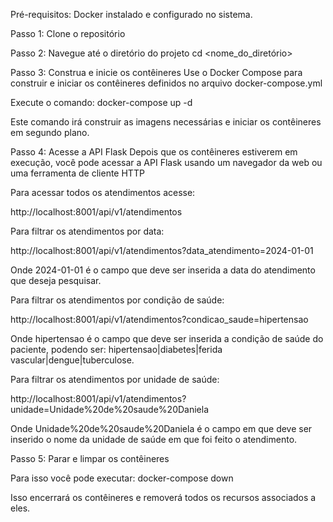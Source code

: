 Pré-requisitos:
Docker instalado e configurado no sistema.

Passo 1: Clone o repositório

Passo 2: Navegue até o diretório do projeto
cd <nome_do_diretório>

Passo 3: Construa e inicie os contêineres
Use o Docker Compose para construir e iniciar os contêineres definidos no arquivo docker-compose.yml

Execute o comando: docker-compose up -d

Este comando irá construir as imagens necessárias e iniciar os contêineres em segundo plano.

Passo 4: Acesse a API Flask
Depois que os contêineres estiverem em execução, você pode acessar a API Flask usando um navegador da web ou uma ferramenta de cliente HTTP

Para acessar todos os atendimentos acesse:

http://localhost:8001/api/v1/atendimentos

Para filtrar os atendimentos por data:

http://localhost:8001/api/v1/atendimentos?data_atendimento=2024-01-01

Onde 2024-01-01 é o campo que deve ser inserida a data do atendimento que deseja pesquisar.

Para filtrar os atendimentos por condição de saúde:

http://localhost:8001/api/v1/atendimentos?condicao_saude=hipertensao

Onde hipertensao é o campo que deve ser inserida a condição de saúde do paciente, podendo ser: hipertensao|diabetes|ferida vascular|dengue|tuberculose.

Para filtrar os atendimentos por unidade de saúde:

http://localhost:8001/api/v1/atendimentos?unidade=Unidade%20de%20saude%20Daniela

Onde Unidade%20de%20saude%20Daniela é o campo em que deve ser inserido o nome da unidade de saúde em que foi feito o atendimento.

Passo 5: Parar e limpar os contêineres

Para isso você pode executar: docker-compose down

Isso encerrará os contêineres e removerá todos os recursos associados a eles.
